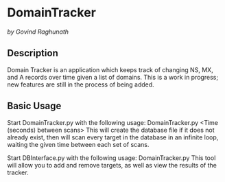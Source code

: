 DomainTracker
=============
_by Govind Raghunath_

Description
-----------

Domain Tracker is an application which keeps track of changing NS, MX, and A records over time given a list of domains.
This is a work in progress; new features are still in the process of being added.

Basic Usage
-----------

Start DomainTracker.py with the following usage:
    DomainTracker.py <Database filepath> <Time (seconds) between scans>
This will create the database file if it does not already exist, then will scan every target in the database in an infinite loop, waiting the given time between each set of scans.

Start DBInterface.py with the following usage:
    DomainTracker.py <Database filepath>
This tool will allow you to add and remove targets, as well as view the results of the tracker.
